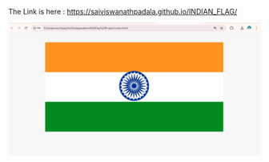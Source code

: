 The Link is here : https://saiviswanathpadala.github.io/INDIAN_FLAG/

![FLAG HOSTING](https://github.com/saiviswanathpadala/INDIAN_FLAG/blob/main/FLAG%20HOSTING.jpg)
